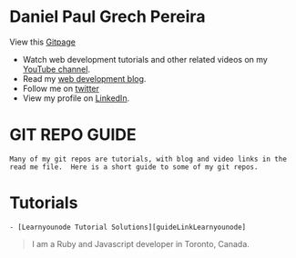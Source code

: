 # Daniel Paul Grech Pereira

View this [Gitpage][gitpagelink]

- Watch web development tutorials and other related videos on my [YouTube channel][youtubelink].
- Read my [web development blog][bloglink].
- Follow me on [twitter][twitterlink]
- View my profile on [LinkedIn][linkedinlink].


# GIT REPO GUIDE

	Many of my git repos are tutorials, with blog and video links in the read me file.  Here is a short guide to some of my git repos.


# Tutorials

	- [Learnyounode Tutorial Solutions][guideLinkLearnyounode]


> I am a Ruby and Javascript developer in Toronto, Canada.


[gitpagelink]: <https://pereiradaniel.github.io>
[youtubelink]: <https://www.youtube.com/c/danielpaulgrechpereira>
[bloglink]: <https://medium.com/@pereirawebdev>
[twitterlink]: <https://twitter.com/pereirawebdev>
[linkedinlink]: <https://ca.linkedin.com/in/danielpaulpereira>
[guideLinkLearnyounode]: <https://github.com/pereiradaniel/learnyounode>